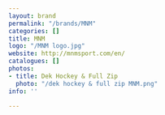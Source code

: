 ```yaml
---
layout: brand
permalink: "/brands/MNM"
categories: []
title: MNM
logo: "/MNM logo.jpg"
website: http://mnmsport.com/en/
catalogues: []
photos:
- title: Dek Hockey & Full Zip
  photo: "/dek hockey & full zip MNM.png"
info: ''

---
```

